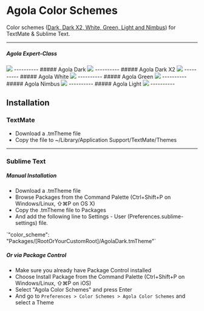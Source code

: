# Agola Color Schemes
Color schemes (<a href="http://underlinewords.github.io/Agola-Color-Schemes">Dark, Dark X2, White, Green, Light and Nimbus</a>) for TextMate & Sublime Text.

----------
##### Agola Expert-Class
<img src="https://raw.githubusercontent.com/UnderlineWords/Agola-Color-Schemes/master/screenshots/AgolaExpert-Class.png" />
----------
##### Agola Dark
<img src="https://raw.githubusercontent.com/UnderlineWords/Agola-Color-Schemes/master/screenshots/AgolaDark.png" />
----------
##### Agola Dark X2
<img src="https://raw.githubusercontent.com/UnderlineWords/Agola-Color-Schemes/master/screenshots/AgolaDarkX2.png" />
----------
##### Agola White
<img src="https://raw.githubusercontent.com/UnderlineWords/Agola-Color-Schemes/master/screenshots/AgolaWhite.png" />
----------
##### Agola Green
<img src="https://raw.githubusercontent.com/UnderlineWords/Agola-Color-Schemes/master/screenshots/AgolaGreen.png" />
----------
##### Agola Nimbus
<img src="https://raw.githubusercontent.com/UnderlineWords/Agola-Color-Schemes/master/screenshots/AgolaNimbus.png" />
----------
##### Agola Light
<img src="https://raw.githubusercontent.com/UnderlineWords/Agola-Color-Schemes/master/screenshots/AgolaLight.png" />
----------

## Installation

### TextMate
 - Download a .tmTheme file
 - Copy the file to ~/Library/Application Support/TextMate/Themes

----------
### Sublime Text
##### Manual Installation
- Download a .tmTheme file
- Browse Packages from the Command Palette (Ctrl+Shift+P on Windows/Linux, ⇧⌘P on OS X)
- Copy the .tmTheme file to Packages
- And add the following line to Settings - User (Preferences.sublime-settings) file.
<p>`"color_scheme": "Packages/[RootOrYourCustomRoot]/AgolaDark.tmTheme"`</p>

##### Or via Package Control
- Make sure you already have Package Control installed
- Choose Install Package from the Command Palette (Ctrl+Shift+P on Windows/Linux, ⇧⌘P on iOS)
- Select "Agola Color Schemes" and press Enter
- And go to `Preferences > Color Schemes > Agola Color Schemes` and select a Theme